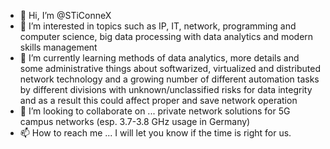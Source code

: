 - 👋 Hi, I’m @STiConneX
- 👀 I’m interested in topics such as IP,  IT, network, programming and computer science, big data processing with data analytics and modern skills management
- 🌱 I’m currently learning methods of data analytics, more details and some administrative things about softwarized, virtualized and distributed network technology and a growing number of different automation tasks by different divisions with unknown/unclassified risks for data integrity and as a result this could affect proper and save network operation
- 💞️ I’m looking to collaborate on ... private network solutions for 5G campus networks (esp. 3.7-3.8 GHz usage in Germany) 
- 📫 How to reach me ... I will let you know if the time is right for us. 

<!---
STiConneX/STiConneX is a ✨ special ✨ repository because its `README.md` (this file) appears on your GitHub profile.
You can click the Preview link to take a look at your changes.
--->
